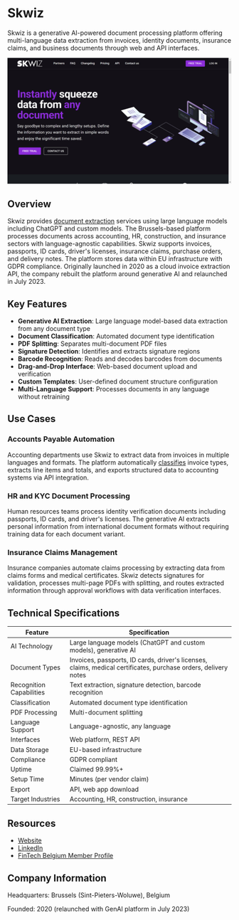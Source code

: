 # Skwiz

Skwiz is a generative AI-powered document processing platform offering multi-language data extraction from invoices, identity documents, insurance claims, and business documents through web and API interfaces.

![Skwiz](assets/skwiz.png)


## Overview

Skwiz provides [document extraction](../../capabilities/extraction/index.md) services using large language models including ChatGPT and custom models. The Brussels-based platform processes documents across accounting, HR, construction, and insurance sectors with language-agnostic capabilities. Skwiz supports invoices, passports, ID cards, driver's licenses, insurance claims, purchase orders, and delivery notes. The platform stores data within EU infrastructure with GDPR compliance. Originally launched in 2020 as a cloud invoice extraction API, the company rebuilt the platform around generative AI and relaunched in July 2023.

## Key Features

- **Generative AI Extraction**: Large language model-based data extraction from any document type
- **Document Classification**: Automated document type identification
- **PDF Splitting**: Separates multi-document PDF files
- **Signature Detection**: Identifies and extracts signature regions
- **Barcode Recognition**: Reads and decodes barcodes from documents
- **Drag-and-Drop Interface**: Web-based document upload and verification
- **Custom Templates**: User-defined document structure configuration
- **Multi-Language Support**: Processes documents in any language without retraining

## Use Cases

### Accounts Payable Automation

Accounting departments use Skwiz to extract data from invoices in multiple languages and formats. The platform automatically [classifies](../../capabilities/classification/index.md) invoice types, extracts line items and totals, and exports structured data to accounting systems via API integration.

### HR and KYC Document Processing

Human resources teams process identity verification documents including passports, ID cards, and driver's licenses. The generative AI extracts personal information from international document formats without requiring training data for each document variant.

### Insurance Claims Management

Insurance companies automate claims processing by extracting data from claims forms and medical certificates. Skwiz detects signatures for validation, processes multi-page PDFs with splitting, and routes extracted information through approval workflows with data verification interfaces.

## Technical Specifications

| Feature | Specification |
|---------|---------------|
| AI Technology | Large language models (ChatGPT and custom models), generative AI |
| Document Types | Invoices, passports, ID cards, driver's licenses, claims, medical certificates, purchase orders, delivery notes |
| Recognition Capabilities | Text extraction, signature detection, barcode recognition |
| Classification | Automated document type identification |
| PDF Processing | Multi-document splitting |
| Language Support | Language-agnostic, any language |
| Interfaces | Web platform, REST API |
| Data Storage | EU-based infrastructure |
| Compliance | GDPR compliant |
| Uptime | Claimed 99.99%+ |
| Setup Time | Minutes (per vendor claim) |
| Export | API, web app download |
| Target Industries | Accounting, HR, construction, insurance |

## Resources

- [Website](https://www.skwiz.ai)
- [LinkedIn](https://be.linkedin.com/company/skwiz)
- [FinTech Belgium Member Profile](https://www.fintechbelgium.be/members/skwiz)

## Company Information

Headquarters: Brussels (Sint-Pieters-Woluwe), Belgium

Founded: 2020 (relaunched with GenAI platform in July 2023)
